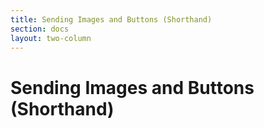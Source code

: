 ```yaml
---
title: Sending Images and Buttons (Shorthand)
section: docs
layout: two-column
---
```


# Sending Images and Buttons (Shorthand)
